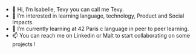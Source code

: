- 👋 Hi, I’m Isabelle, Tevy you can call me Tevy.
- 👀 I’m interested in learning language, technology, Product and Social Impacts.
- 🌱 I’m currently learning at 42 Paris c language in peer to peer learning.
- 📫 You can reach me on Linkedin or Malt to start collaborating on some projects !
